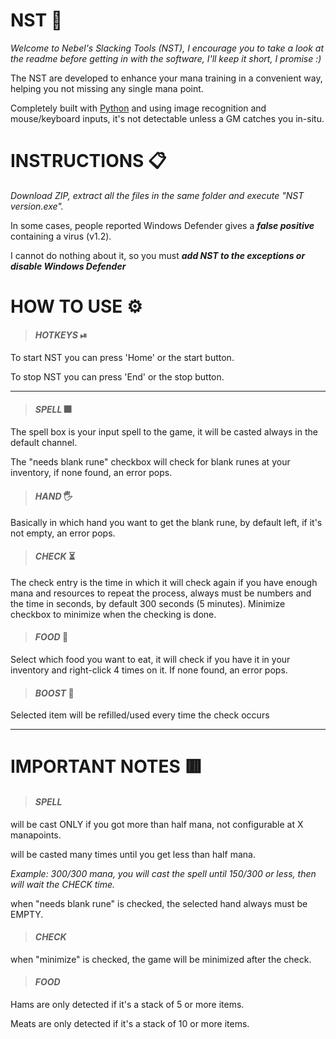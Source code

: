 # NST 📌
*Welcome to Nebel's Slacking Tools (NST), I encourage you to take a look at the readme before getting in with the software, I'll keep it short, I promise :)*

The NST are developed to enhance your mana training in a convenient way, helping you not missing any single mana point.

Completely built with [Python](https://www.python.org/) and using image recognition and mouse/keyboard inputs, it's not detectable unless a GM catches you in-situ.

# INSTRUCTIONS 📋
_Download ZIP, extract all the files in the same folder and execute "NST version.exe"._

In some cases, people reported Windows Defender gives a ***false positive*** containing a virus (v1.2).

I cannot do nothing about it, so you must ***add NST to the exceptions or disable Windows Defender***
 

# HOW TO USE ⚙️
>#### *HOTKEYS* ⏯
To start NST you can press 'Home' or the start button.

To stop NST you can press 'End' or the stop button.

---

>#### *SPELL* 🎆
The spell box is your input spell to the game, it will be casted always in the default channel.

The "needs blank rune" checkbox will check for blank runes at your inventory, if none found, an error pops.


>#### *HAND* 🖐
Basically in which hand you want to get the blank rune, by default left, if it's not empty, an error pops.


>#### *CHECK* ⏳
The check entry is the time in which it will check again if you have enough mana and resources to repeat the process, always must be numbers and the time in seconds,
by default 300 seconds (5 minutes). Minimize checkbox to minimize when the checking is done.


>#### *FOOD* 🥓
Select which food you want to eat, it will check if you have it in your inventory and right-click 4 times on it. If none found, an error pops.


>#### *BOOST* 💎
Selected item will be refilled/used every time the check occurs

---

# IMPORTANT NOTES 🟥
>#### *SPELL*
 
will be cast ONLY if you got more than half mana, not configurable at X manapoints.

will be casted many times until you get less than half mana.

*Example: 300/300 mana, you will cast the spell until 150/300 or less, then will wait the CHECK time.*
 
when "needs blank rune" is checked, the selected hand always must be EMPTY.

>#### *CHECK*

 when "minimize" is checked, the game will be minimized after the check.

>#### *FOOD*
 
Hams are only detected if it's a stack of 5 or more items.

Meats are only detected if it's a stack of 10 or more items.
